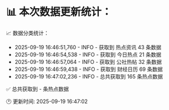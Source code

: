 📊 本次数据更新统计：
==========================

📈 数据分类统计：
- 2025-09-19 16:46:51,760 - INFO - 获取到 热点资讯 43 条数据
- 2025-09-19 16:46:54,538 - INFO - 获取到 今日热点 21 条数据
- 2025-09-19 16:46:57,064 - INFO - 获取到 公社热帖 32 条数据
- 2025-09-19 16:46:59,438 - INFO - 获取到 财经日历 69 条数据
- 2025-09-19 16:47:02,236 - INFO - 总共获取到 165 条热点数据

✅ 总共获取到 - 条热点数据

🕐 更新时间: 2025-09-19 16:47:02
